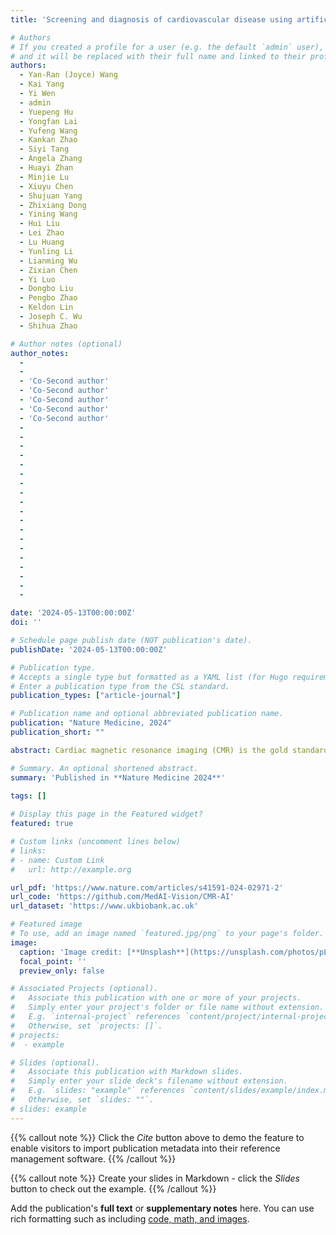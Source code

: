 ```yaml
---
title: 'Screening and diagnosis of cardiovascular disease using artificial intelligence-enabled cardiac magnetic resonance imaging'

# Authors
# If you created a profile for a user (e.g. the default `admin` user), write the username (folder name) here
# and it will be replaced with their full name and linked to their profile.
authors:
  - Yan-Ran (Joyce) Wang
  - Kai Yang
  - Yi Wen
  - admin
  - Yuepeng Hu
  - Yongfan Lai
  - Yufeng Wang
  - Kankan Zhao
  - Siyi Tang
  - Angela Zhang
  - Huayi Zhan
  - Minjie Lu
  - Xiuyu Chen
  - Shujuan Yang
  - Zhixiang Dong
  - Yining Wang
  - Hui Liu
  - Lei Zhao
  - Lu Huang
  - Yunling Li
  - Lianming Wu
  - Zixian Chen
  - Yi Luo
  - Dongbo Liu
  - Pengbo Zhao
  - Keldon Lin
  - Joseph C. Wu
  - Shihua Zhao

# Author notes (optional)
author_notes:
  - 
  -
  - 'Co-Second author'
  - 'Co-Second author'
  - 'Co-Second author'
  - 'Co-Second author'
  - 'Co-Second author'
  -
  -
  - 
  - 
  - 
  - 
  - 
  - 
  - 
  - 
  - 
  - 
  - 
  - 
  - 
  - 
  -
  -
  -

date: '2024-05-13T00:00:00Z'
doi: ''

# Schedule page publish date (NOT publication's date).
publishDate: '2024-05-13T00:00:00Z'

# Publication type.
# Accepts a single type but formatted as a YAML list (for Hugo requirements).
# Enter a publication type from the CSL standard.
publication_types: ["article-journal"]

# Publication name and optional abbreviated publication name.
publication: "Nature Medicine, 2024"
publication_short: ""

abstract: Cardiac magnetic resonance imaging (CMR) is the gold standard for cardiac function assessment and plays a crucial role in diagnosing cardiovascular disease (CVD). However, its widespread application has been limited by the heavy resource burden of CMR interpretation. Here, to address this challenge, we developed and validated computerized CMR interpretation for screening and diagnosis of 11 types of CVD in 9,719 patients. We propose a two-stage paradigm consisting of noninvasive cine-based CVD screening followed by cine and late gadolinium enhancement-based diagnosis. The screening and diagnostic models achieved high performance (area under the curve of 0.988 ± 0.3% and 0.991 ± 0.0%, respectively) in both internal and external datasets. Furthermore, the diagnostic model outperformed cardiologists in diagnosing pulmonary arterial hypertension, demonstrating the ability of artificial intelligence-enabled CMR to detect previously unidentified CMR features. This proof-of-concept study holds the potential to substantially advance the efficiency and scalability of CMR interpretation, thereby improving CVD screening and diagnosis.

# Summary. An optional shortened abstract.
summary: 'Published in **Nature Medicine 2024**'
  
tags: []

# Display this page in the Featured widget?
featured: true

# Custom links (uncomment lines below)
# links:
# - name: Custom Link
#   url: http://example.org

url_pdf: 'https://www.nature.com/articles/s41591-024-02971-2'
url_code: 'https://github.com/MedAI-Vision/CMR-AI'
url_dataset: 'https://www.ukbiobank.ac.uk'

# Featured image
# To use, add an image named `featured.jpg/png` to your page's folder.
image:
  caption: 'Image credit: [**Unsplash**](https://unsplash.com/photos/pLCdAaMFLTE)'
  focal_point: ''
  preview_only: false

# Associated Projects (optional).
#   Associate this publication with one or more of your projects.
#   Simply enter your project's folder or file name without extension.
#   E.g. `internal-project` references `content/project/internal-project/index.md`.
#   Otherwise, set `projects: []`.
# projects:
#  - example

# Slides (optional).
#   Associate this publication with Markdown slides.
#   Simply enter your slide deck's filename without extension.
#   E.g. `slides: "example"` references `content/slides/example/index.md`.
#   Otherwise, set `slides: ""`.
# slides: example
---
```


{{% callout note %}}
Click the _Cite_ button above to demo the feature to enable visitors to import publication metadata into their reference management software.
{{% /callout %}}

{{% callout note %}}
Create your slides in Markdown - click the _Slides_ button to check out the example.
{{% /callout %}}

Add the publication's **full text** or **supplementary notes** here. You can use rich formatting such as including [code, math, and images](https://docs.hugoblox.com/content/writing-markdown-latex/).
